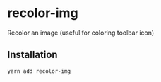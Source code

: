 # recolor-img

Recolor an image (useful for coloring toolbar icon)

## Installation

```sh
yarn add recolor-img
```
